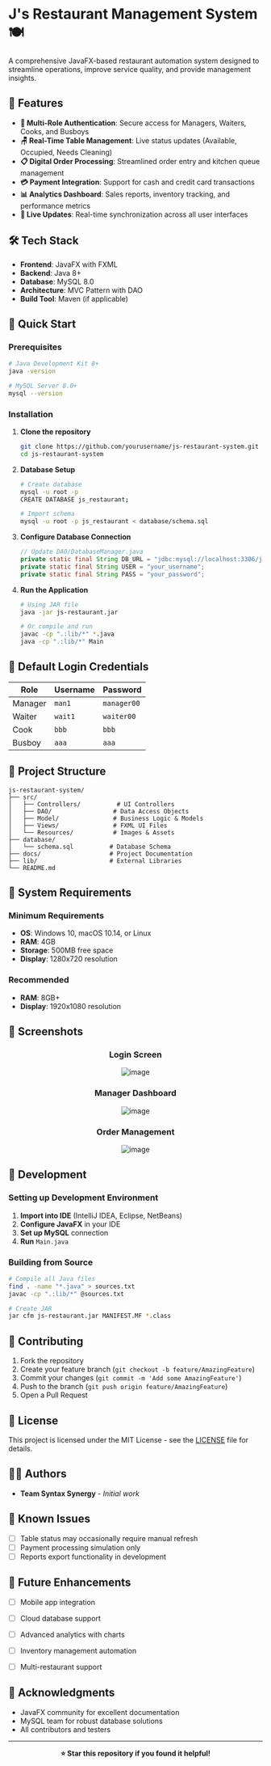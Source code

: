 # J's Restaurant Management System 🍽️

A comprehensive JavaFX-based restaurant automation system designed to streamline operations, improve service quality, and provide management insights.

## 🌟 Features

- **👤 Multi-Role Authentication**: Secure access for Managers, Waiters, Cooks, and Busboys
- **🪑 Real-Time Table Management**: Live status updates (Available, Occupied, Needs Cleaning)
- **📋 Digital Order Processing**: Streamlined order entry and kitchen queue management
- **💳 Payment Integration**: Support for cash and credit card transactions
- **📊 Analytics Dashboard**: Sales reports, inventory tracking, and performance metrics
- **🔄 Live Updates**: Real-time synchronization across all user interfaces

## 🛠️ Tech Stack

- **Frontend**: JavaFX with FXML
- **Backend**: Java 8+
- **Database**: MySQL 8.0
- **Architecture**: MVC Pattern with DAO
- **Build Tool**: Maven (if applicable)

## 🚀 Quick Start

### Prerequisites

```bash
# Java Development Kit 8+
java -version

# MySQL Server 8.0+
mysql --version
```

### Installation

1. **Clone the repository**
   ```bash
   git clone https://github.com/yourusername/js-restaurant-system.git
   cd js-restaurant-system
   ```

2. **Database Setup**
   ```bash
   # Create database
   mysql -u root -p
   CREATE DATABASE js_restaurant;
   
   # Import schema
   mysql -u root -p js_restaurant < database/schema.sql
   ```

3. **Configure Database Connection**
   ```java
   // Update DAO/DatabaseManager.java
   private static final String DB_URL = "jdbc:mysql://localhost:3306/js_restaurant";
   private static final String USER = "your_username";
   private static final String PASS = "your_password";
   ```

4. **Run the Application**
   ```bash
   # Using JAR file
   java -jar js-restaurant.jar
   
   # Or compile and run
   javac -cp ".:lib/*" *.java
   java -cp ".:lib/*" Main
   ```

## 👥 Default Login Credentials

| Role | Username | Password |
|------|----------|----------|
| Manager | `man1` | `manager00` |
| Waiter | `wait1` | `waiter00` |
| Cook | `bbb` | `bbb` |
| Busboy | `aaa` | `aaa` |

## 📁 Project Structure

```
js-restaurant-system/
├── src/
│   ├── Controllers/          # UI Controllers
│   ├── DAO/                 # Data Access Objects
│   ├── Model/               # Business Logic & Models
│   ├── Views/               # FXML UI Files
│   └── Resources/           # Images & Assets
├── database/
│   └── schema.sql          # Database Schema
├── docs/                   # Project Documentation
├── lib/                    # External Libraries
└── README.md
```

## 🎯 System Requirements

### Minimum Requirements
- **OS**: Windows 10, macOS 10.14, or Linux
- **RAM**: 4GB
- **Storage**: 500MB free space
- **Display**: 1280x720 resolution

### Recommended
- **RAM**: 8GB+
- **Display**: 1920x1080 resolution

## 📱 Screenshots

<div align="center">

### Login Screen
![image](https://github.com/user-attachments/assets/6d4ecc6a-1c89-4382-bc45-c88aba82ca6d)

### Manager Dashboard
![image](https://github.com/user-attachments/assets/fa699c0d-6fc9-4040-874c-331012eb3971)

### Order Management
![image](https://github.com/user-attachments/assets/32974600-892b-452f-bb60-83e43908cdd9)


</div>

## 🔧 Development

### Setting up Development Environment

1. **Import into IDE** (IntelliJ IDEA, Eclipse, NetBeans)
2. **Configure JavaFX** in your IDE
3. **Set up MySQL** connection
4. **Run** `Main.java`

### Building from Source

```bash
# Compile all Java files
find . -name "*.java" > sources.txt
javac -cp ".:lib/*" @sources.txt

# Create JAR
jar cfm js-restaurant.jar MANIFEST.MF *.class
```

## 🤝 Contributing

1. Fork the repository
2. Create your feature branch (`git checkout -b feature/AmazingFeature`)
3. Commit your changes (`git commit -m 'Add some AmazingFeature'`)
4. Push to the branch (`git push origin feature/AmazingFeature`)
5. Open a Pull Request

## 📄 License

This project is licensed under the MIT License - see the [LICENSE](LICENSE) file for details.

## 👨‍💻 Authors

- **Team Syntax Synergy** - *Initial work*

## 🐛 Known Issues

- [ ] Table status may occasionally require manual refresh
- [ ] Payment processing simulation only
- [ ] Reports export functionality in development

## 🔮 Future Enhancements

- [ ] Mobile app integration
- [ ] Cloud database support
- [ ] Advanced analytics with charts
- [ ] Inventory management automation
- [ ] Multi-restaurant support


## 🙏 Acknowledgments

- JavaFX community for excellent documentation
- MySQL team for robust database solutions
- All contributors and testers

---

<div align="center">

**⭐ Star this repository if you found it helpful!**


</div>
